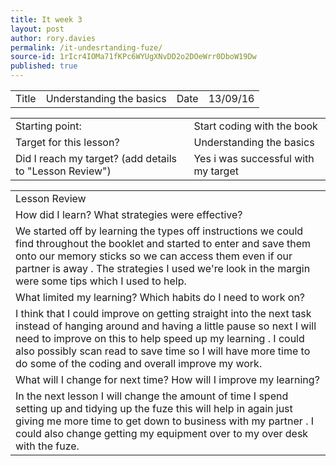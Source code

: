 ```yaml
---
title: It week 3
layout: post
author: rory.davies
permalink: /it-undesrtanding-fuze/
source-id: 1rIcr4IOMa71fKPc6WYUgXNvDD2o2DOeWrr0DboW19Dw
published: true
---
```

<table>
  <tr>
    <td>Title</td>
    <td>Understanding the basics</td>
    <td>Date</td>
    <td>13/09/16</td>
  </tr>
</table>


<table>
  <tr>
    <td>Starting point:</td>
    <td>Start coding with the book</td>
  </tr>
  <tr>
    <td>Target for this lesson?</td>
    <td>Understanding the basics</td>
  </tr>
  <tr>
    <td>Did I reach my target? 
(add details to "Lesson Review")</td>
    <td>Yes i was successful with my target </td>
  </tr>
</table>


<table>
  <tr>
    <td>Lesson Review</td>
  </tr>
  <tr>
    <td>How did I learn? What strategies were effective? </td>
  </tr>
  <tr>
    <td>We started off by learning the types off instructions we could find throughout the booklet and started to enter and save them onto our memory sticks so we can access them even if our partner is away . The strategies I used we're look in the margin were some tips which I used to help.</td>
  </tr>
  <tr>
    <td>What limited my learning? Which habits do I need to work on? </td>
  </tr>
  <tr>
    <td>I think that I could improve on getting straight into the next task instead of hanging around and having a little pause so next I will need to improve on this to help speed up my learning . I could also possibly scan read to save time so I will have more time to do some of the coding and overall improve my work.</td>
  </tr>
  <tr>
    <td>What will I change for next time? How will I improve my learning?</td>
  </tr>
  <tr>
    <td>In the next lesson I will change the amount of time I spend setting up and tidying up the fuze this will help in again just giving me more time to get down to business with my partner . I could also change getting my equipment over to my over desk with the fuze.</td>
  </tr>
</table>


